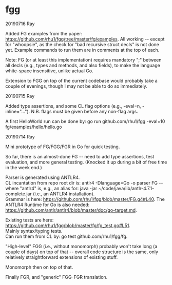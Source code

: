 # fgg

20190716 Ray

Added FG examples from the paper:
https://github.com/rhu1/fgg/tree/master/fg/examples.  All working -- except
for "whoopsie", as the check for "bad recursive struct decls" is not done yet.
Example commands to run them are in comments at the top of each.

Note: FG (or at least this implementation) requires mandatory ";" between all
decls (e.g., types and methods, and also fields), to make the language
white-space insensitive, unlike actual Go.

Extension to FGG on top of the current codebase would probably take a couple
of evenings, though I may not be able to do so immediately.

20190715 Ray

Added type assertions, and some CL flag options (e.g., -eval=n,
-inline="...").  N.B. flags must be given before any non-flag args.

A first HelloWorld run can be done by:
go run github.com/rhu1/fgg -eval=10 fg/examples/hello/hello.go

20190714 Ray

Mini prototype of FG/FGG/FGR in Go for quick testing.

So far, there is an almost-done FG -- need to add type assertions, test
evaluation, and more general testing.  (Knocked it up during a bit of free
time in the week end.)

Parser is generated using ANTLR4.  
CL incantation from repo root dir is: antlr4 -Dlanguage=Go -o parser FG --
where "antlr4" is, e.g., an alias for: java -jar
~/code/java/lib/antlr-4.7.1-complete.jar (i.e., an ANTLR4 installation).  
Grammar is here: https://github.com/rhu1/fgg/blob/master/FG.g4#L40. 
The ANTLR4 Runtime for Go is also needed:
https://github.com/antlr/antlr4/blob/master/doc/go-target.md.

Existing tests are here:
https://github.com/rhu1/fgg/blob/master/fg/fg_test.go#L51.  
Mainly syntax/typing tests.  
Can run them from CL by: go test github.com/rhu1/fgg/fg.

"High-level" FGG (i.e., without monomorph) probably won't take long (a couple
of days) on top of that -- overall code structure is the same, only relatively
straightforward extensions of existing stuff.

Monomorph then on top of that.

Finally FGR, and "generic" FGG-FGR translation.
